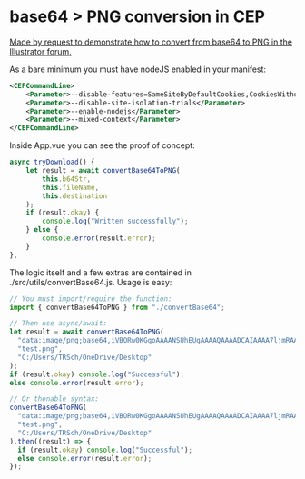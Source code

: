 # base64 > PNG conversion in CEP

[Made by request to demonstrate how to convert from base64 to PNG in the Illustrator forum.](https://community.adobe.com/t5/illustrator-discussions/illustrator-script-to-convert-the-base64-into-image/td-p/12832169)

As a bare minimum you must have nodeJS enabled in your manifest:

```xml
<CEFCommandLine>
    <Parameter>--disable-features=SameSiteByDefaultCookies,CookiesWithoutSameSiteMustBeSecure,NetworkService</Parameter>
    <Parameter>--disable-site-isolation-trials</Parameter>
    <Parameter>--enable-nodejs</Parameter>
    <Parameter>--mixed-context</Parameter>
</CEFCommandLine>
```

Inside App.vue you can see the proof of concept:

```js
async tryDownload() {
    let result = await convertBase64ToPNG(
        this.b64Str,
        this.fileName,
        this.destination
    );
    if (result.okay) {
        console.log("Written successfully");
    } else {
        console.error(result.error);
    }
},
```

The logic itself and a few extras are contained in ./src/utils/convertBase64.js. Usage is easy:

```js
// You must import/require the function:
import { convertBase64ToPNG } from "./convertBase64";
```

```js
// Then use async/await:
let result = await convertBase64ToPNG(
  "data:image/png;base64,iVBORw0KGgoAAAANSUhEUgAAAAQAAAADCAIAAAA7ljmRAAAAGElEQVQIW2P4DwcMDAxAfBvMAhEQMYgcACEHG8ELxtbPAAAAAElFTkSuQmCC",
  "test.png",
  "C:/Users/TRSch/OneDrive/Desktop"
);
if (result.okay) console.log("Successful");
else console.error(result.error);

// Or thenable syntax:
convertBase64ToPNG(
  "data:image/png;base64,iVBORw0KGgoAAAANSUhEUgAAAAQAAAADCAIAAAA7ljmRAAAAGElEQVQIW2P4DwcMDAxAfBvMAhEQMYgcACEHG8ELxtbPAAAAAElFTkSuQmCC",
  "test.png",
  "C:/Users/TRSch/OneDrive/Desktop"
).then((result) => {
  if (result.okay) console.log("Successful");
  else console.error(result.error);
});
```
